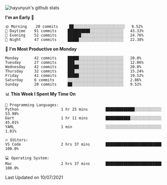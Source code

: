 
![hayunyun's github stats](https://github-readme-stats.vercel.app/api?username=hayunyun&show_icons=true)


<!--START_SECTION:waka-->
**I'm an Early 🐤** 

```text
🌞 Morning    20 commits     ██░░░░░░░░░░░░░░░░░░░░░░░   9.52% 
🌆 Daytime    91 commits     ██████████░░░░░░░░░░░░░░░   43.33% 
🌃 Evening    52 commits     ██████░░░░░░░░░░░░░░░░░░░   24.76% 
🌙 Night      47 commits     █████░░░░░░░░░░░░░░░░░░░░   22.38%

```
📅 **I'm Most Productive on Monday** 

```text
Monday       42 commits     █████░░░░░░░░░░░░░░░░░░░░   20.0% 
Tuesday      27 commits     ███░░░░░░░░░░░░░░░░░░░░░░   12.86% 
Wednesday    42 commits     █████░░░░░░░░░░░░░░░░░░░░   20.0% 
Thursday     32 commits     ███░░░░░░░░░░░░░░░░░░░░░░   15.24% 
Friday       41 commits     █████░░░░░░░░░░░░░░░░░░░░   19.52% 
Saturday     6 commits      ░░░░░░░░░░░░░░░░░░░░░░░░░   2.86% 
Sunday       20 commits     ██░░░░░░░░░░░░░░░░░░░░░░░   9.52%

```


📊 **This Week I Spent My Time On** 

```text
💬 Programming Languages: 
Python                   1 hr 25 mins        █████████████░░░░░░░░░░░░   53.98% 
Dart                     1 hr 11 mins        ███████████░░░░░░░░░░░░░░   45.01% 
YAML                     1 min               ░░░░░░░░░░░░░░░░░░░░░░░░░   1.01%

🔥 Editors: 
VS Code                  2 hrs 37 mins       █████████████████████████   100.0%

💻 Operating System: 
Mac                      2 hrs 37 mins       █████████████████████████   100.0%

```


 Last Updated on 10/07/2021
<!--END_SECTION:waka-->

<!--
**hayunyun/hayunyun** is a ✨ _special_ ✨ repository because its `README.md` (this file) appears on your GitHub profile.

Here are some ideas to get you started:

- 🔭 I’m currently working on ...
- 🌱 I’m currently learning ...
- 👯 I’m looking to collaborate on ...
- 🤔 I’m looking for help with ...
- 💬 Ask me about ...
- 📫 How to reach me: ...
- 😄 Pronouns: ...
- ⚡ Fun fact: ...
-->
